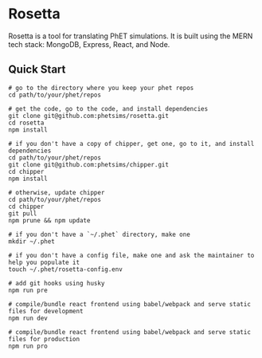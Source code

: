 # Rosetta

Rosetta is a tool for translating PhET simulations. It is built using the MERN tech stack: MongoDB, Express, React, and
Node.

## Quick Start

```shell
# go to the directory where you keep your phet repos
cd path/to/your/phet/repos

# get the code, go to the code, and install dependencies
git clone git@github.com:phetsims/rosetta.git
cd rosetta
npm install

# if you don't have a copy of chipper, get one, go to it, and install dependencies
cd path/to/your/phet/repos
git clone git@github.com:phetsims/chipper.git
cd chipper
npm install

# otherwise, update chipper
cd path/to/your/phet/repos
cd chipper
git pull
npm prune && npm update

# if you don't have a `~/.phet` directory, make one
mkdir ~/.phet

# if you don't have a config file, make one and ask the maintainer to help you populate it
touch ~/.phet/rosetta-config.env

# add git hooks using husky
npm run pre

# compile/bundle react frontend using babel/webpack and serve static files for development
npm run dev

# compile/bundle react frontend using babel/webpack and serve static files for production
npm run pro
```